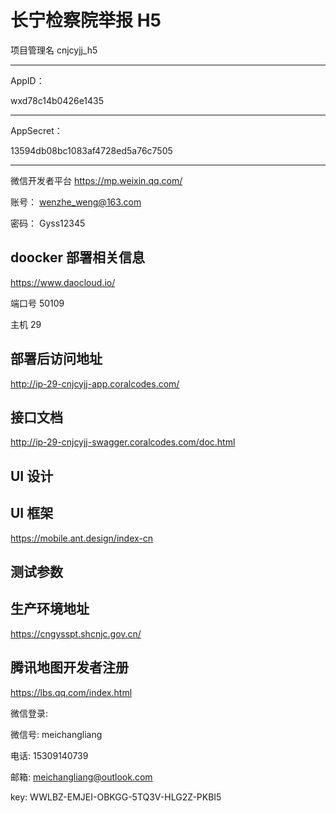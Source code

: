 <!--
 * @LastEditors: Mark
 * @Description: In User Settings Edit
 * @Author: Mark
 * @Date: 2019-04-15 13:56:09
 * @LastEditTime: 2019-06-27 18:35:48
 -->

# 长宁检察院举报 H5

项目管理名 cnjcyjj_h5

---

AppID：

wxd78c14b0426e1435

---

AppSecret：

13594db08bc1083af4728ed5a76c7505

---

微信开发者平台
<https://mp.weixin.qq.com/>

账号：
wenzhe_weng@163.com

密码：
Gyss12345

## doocker 部署相关信息

<https://www.daocloud.io/>

端口号 50109

主机 29

## 部署后访问地址

<http://ip-29-cnjcyjj-app.coralcodes.com/>

## 接口文档

<http://ip-29-cnjcyjj-swagger.coralcodes.com/doc.html>

## UI 设计

## UI 框架

<https://mobile.ant.design/index-cn>

## 测试参数

## 生产环境地址

<https://cngysspt.shcnjc.gov.cn/>

## 腾讯地图开发者注册

<https://lbs.qq.com/index.html>

微信登录:

微信号:
meichangliang

电话:
15309140739

邮箱:
meichangliang@outlook.com

key:
WWLBZ-EMJEI-OBKGG-5TQ3V-HLG2Z-PKBI5
